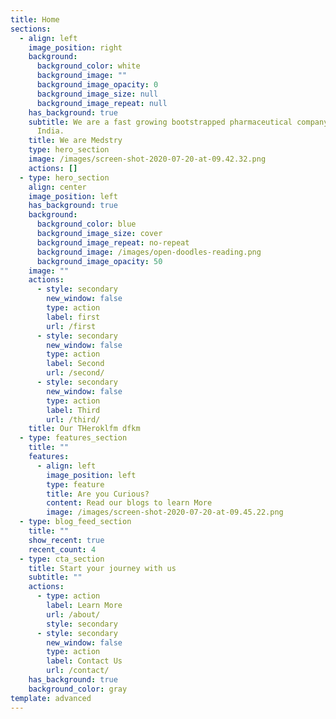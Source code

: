 ```yaml
---
title: Home
sections:
  - align: left
    image_position: right
    background:
      background_color: white
      background_image: ""
      background_image_opacity: 0
      background_image_size: null
      background_image_repeat: null
    has_background: true
    subtitle: We are a fast growing bootstrapped pharmaceutical company based out of
      India.
    title: We are Medstry
    type: hero_section
    image: /images/screen-shot-2020-07-20-at-09.42.32.png
    actions: []
  - type: hero_section
    align: center
    image_position: left
    has_background: true
    background:
      background_color: blue
      background_image_size: cover
      background_image_repeat: no-repeat
      background_image: /images/open-doodles-reading.png
      background_image_opacity: 50
    image: ""
    actions:
      - style: secondary
        new_window: false
        type: action
        label: first
        url: /first
      - style: secondary
        new_window: false
        type: action
        label: Second
        url: /second/
      - style: secondary
        new_window: false
        type: action
        label: Third
        url: /third/
    title: Our THeroklfm dfkm
  - type: features_section
    title: ""
    features:
      - align: left
        image_position: left
        type: feature
        title: Are you Curious?
        content: Read our blogs to learn More
        image: /images/screen-shot-2020-07-20-at-09.45.22.png
  - type: blog_feed_section
    title: ""
    show_recent: true
    recent_count: 4
  - type: cta_section
    title: Start your journey with us
    subtitle: ""
    actions:
      - type: action
        label: Learn More
        url: /about/
        style: secondary
      - style: secondary
        new_window: false
        type: action
        label: Contact Us
        url: /contact/
    has_background: true
    background_color: gray
template: advanced
---
```

